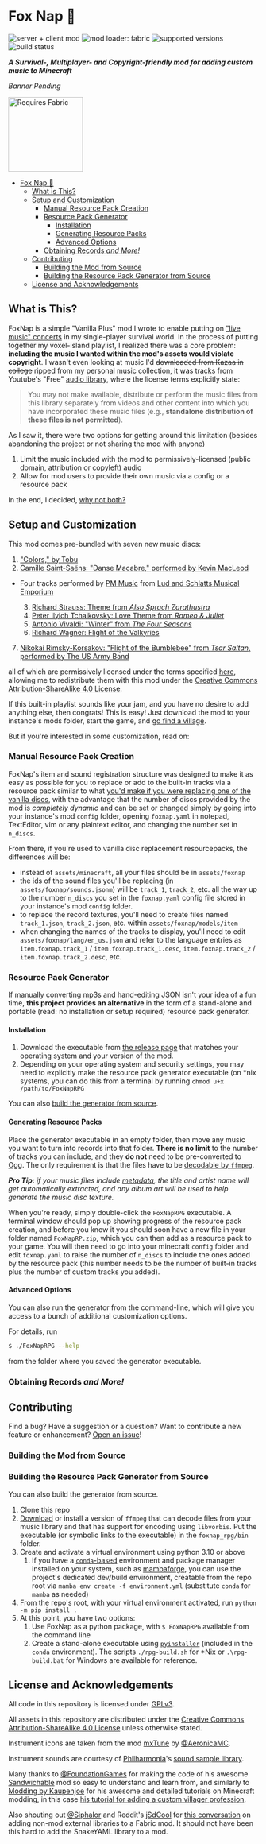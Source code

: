 # Fox Nap 🦊
![server + client mod](https://img.shields.io/badge/Server\/Client-both-purple)
![mod loader: fabric](https://img.shields.io/badge/Mod_Loader-fabric-dbd0b4)
![supported versions](https://img.shields.io/badge/Supported_Versions-1.19,1.19.2,1.19.3-blue)
![build status](https://github.com/OpenBagTwo/FoxNap/actions/workflows/build.yml/badge.svg)

_**A Survival-, Multiplayer- and Copyright-friendly mod for adding custom music to Minecraft**_

_Banner Pending_

<img src="https://i.imgur.com/Ol1Tcf8.png" alt="Requires Fabric" width="150"/>

<!-- TOC -->
* [Fox Nap 🦊](#fox-nap-)
  * [What is This?](#what-is-this)
  * [Setup and Customization](#setup-and-customization)
    * [Manual Resource Pack Creation](#manual-resource-pack-creation)
    * [Resource Pack Generator](#resource-pack-generator)
      * [Installation](#installation)
      * [Generating Resource Packs](#generating-resource-packs)
      * [Advanced Options](#advanced-options)
    * [Obtaining Records _and More!_](#obtaining-records-_and-more_)
  * [Contributing](#contributing)
    * [Building the Mod from Source](#building-the-mod-from-source)
    * [Building the Resource Pack Generator from Source](#building-the-resource-pack-generator-from-source)
  * [License and Acknowledgements](#license-and-acknowledgements)
<!-- TOC -->

## What is This?

FoxNap is a simple "Vanilla Plus" mod I wrote to enable putting on
["live music" concerts](https://www.google.com/search?q=lip+syncing+concert) in my
single-player survival world. In the process of putting together my voxel-island playlist,
I realized there was a core problem: **including the music I wanted within the mod's assets
would violate copyright**. I wasn't even looking at music I'd ~~downloaded from Kazaa in college~~
ripped from my personal music collection, it was tracks from Youtube's "Free"
[audio library](youtube.com/audiolibrary), where the license terms explicitly state:

> You may not make available, distribute or perform the music files from this library separately
> from videos and other content into which you have incorporated these music files
> (e.g., **standalone distribution of these files is not permitted**).

As I saw it, there were two options for getting around this limitation (besides abandoning the
project or not sharing the mod with anyone)

1. Limit the music included with the mod to permissively-licensed (public domain, attribution or
   [copyleft](https://www.gnu.org/licenses/copyleft.en.html)) audio
1. Allow for mod users to provide their own music via a config or a resource pack

In the end, I decided, [why not both?](https://www.youtube.com/watch?v=vqgSO8_cRio&t=5s)

## Setup and Customization

This mod comes pre-bundled with seven new music discs:

1. ["Colors," by Tobu](https://www.youtube.com/watch?v=eyLml-zzXzw)
2. [Camille Saint-Saëns: "Danse Macabre," performed by Kevin MacLeod](https://freemusicarchive.org/music/Kevin_MacLeod/Classical_Sampler)
* Four tracks performed by [PM Music](https://pmmusic.pro)
  from [Lud and Schlatts Musical Emporium](https://www.youtube.com/channel/UCFbtXFIaAJ0fOtgyeDs8Jog/)

  3. [Richard Strauss: Theme from _Also Sprach Zarathustra_](https://www.youtube.com/watch?v=9K3GQdD30F0)
  4. [Peter Ilyich Tchaikovsky: Love Theme from _Romeo & Juliet_](https://www.youtube.com/watch?v=unvW5g_YWEk)
  5. [Antonio Vivaldi: "Winter" from _The Four Seasons_](https://www.youtube.com/watch?v=VBSP75pr2bg)
  6. [Richard Wagner: Flight of the Valkyries](https://www.youtube.com/watch?v=uNkRW_9pHRQ)
 
7. [Nikokai Rimsky-Korsakov: "Flight of the Bumblebee" from _Tsar Saltan_, performed by The US Army Band](https://commons.wikimedia.org/wiki/File:Rimsky-Korsakov_-_flight_of_the_bumblebee.oga)

all of which are permissively licensed under the terms specified
[here](src/main/resources/assets/foxnap/sounds/records/LICENSES.md), allowing me to redistribute
them with this mod under the [Creative Commons Attribution-ShareAlike 4.0 License](https://creativecommons.org/licenses/by-sa/4.0/).

If this built-in playlist sounds like your jam, and you have no desire to add anything else, then
congrats! This is easy! Just download the mod to your instance's mods folder, start the game, and
[go find a village](#obtaining-records-_and-more_).

But if you're interested in some customization, read on:

### Manual Resource Pack Creation

FoxNap's item and sound registration structure was designed to make it as easy as possible for you
to replace or add to the built-in tracks via a resource pack similar to what 
[you'd make if you were replacing one of the vanilla discs](https://www.planetminecraft.com/blog/how-to-add-costume-music-the-easy-way-1-12/),
with the advantage that the number of discs provided by the mod is _completely dynamic_ and can be
set or changed simply by going into your instance's mod `config` folder, opening `foxnap.yaml` in
notepad, TextEditor, vim or any plaintext editor, and changing the number set in `n_discs`.

From there, if you're used to vanilla disc replacement resourcepacks, the differences will be:
- instead of `assets/minecraft`, all your files should be in `assets/foxnap`
- the ids of the sound files you'll be replacing (in `assets/foxnap/sounds.jsonm`) will be
  `track_1`, `track_2`, etc. all the way up to the number `n_discs` you set in the `foxnap.yaml`
  config file stored in your instance's mod `config` folder.
- to replace the record textures, you'll need to create files named `track_1.json`, `track_2.json`,
  etc. within `assets/foxnap/models/item`
- when changing the names of the tracks to display, you'll need to edit
  `assets/foxnap/lang/en_us.json` and refer to the language entries as `item.foxnap.track_1` /
  `item.foxnap.track_1.desc`, `item.foxnap.track_2` / `item.foxnap.track_2.desc`, etc.

### Resource Pack Generator

If manually converting mp3s and hand-editing JSON isn't your idea of a fun time, **this project
provides an alternative** in the form of a stand-alone and portable (read: no installation or
setup required) resource pack generator.

#### Installation

1. Download the executable from [the release page](../../releases) that
   matches your operating system and your version of the mod.
1. Depending on your operating system and security settings, you may need
   to explicitly make the resource pack generator executable (on \*nix systems,
   you can do this from a terminal by running `chmod u+x /path/to/FoxNapRPG`

You can also [build the generator from source](#building-the-resource-pack-generator-from-source).

#### Generating Resource Packs

Place the generator executable in an empty folder, then move any music you
want to turn into records into that folder. **There is no limit** to the
number of tracks you can include, and they **do not** need to be pre-converted
to [Ogg](https://en.wikipedia.org/wiki/Ogg). The only requirement is that
the files have to be
[decodable by `ffmpeg`](https://www.ffmpeg.org/general.html#Supported-File-Formats_002c-Codecs-or-Features).

_**Pro Tip:** if your music files include [metadata](https://en.wikipedia.org/wiki/ID3), the title
and artist
name will get automatically extracted, and any album art will be used to help generate the music
disc texture._

When you're ready, simply double-click the `FoxNapRPG` executable. A terminal window should pop
up showing progress of the resource pack creation, and before you know it you should soon have a
new file in your folder named `FoxNapRP.zip`, which you can then add as a resource pack to your
game. You will then need to go into your minecraft `config` folder and edit `foxnap.yaml` to raise
the number of `n_discs` to include the ones added by the resource pack (this number needs to be
the number of built-in tracks plus the number of custom tracks you added).

#### Advanced Options

You can also run the generator from the command-line, which will give you access to a bunch of
additional customization options.

For details, run

```bash
$ ./FoxNapRPG --help
```

from the folder where you saved the generator executable.

### Obtaining Records _and More!_

## Contributing

Find a bug? Have a suggestion or a question? Want to contribute a new feature or enhancement?
[Open an issue](https://github.com/OpenBagTwo/FoxNap/issues/new)!

### Building the Mod from Source

### Building the Resource Pack Generator from Source

You can also build the generator from source.

1. Clone this repo
1. [Download](https://ffmpeg.org/download.html) or install a version of `ffmpeg` that can decode
   files from your music library and that has support for encoding using `libvorbis`. Put the
   executable (or symbolic links to the executable) in the `foxnap_rpg/bin` folder.
1. Create and activate a virtual environment using python 3.10 or above
    1. If you have a [`conda`-based](https://docs.conda.io/en/latest/) environment and package manager installed on your
       system, such as [mambaforge](https://github.com/conda-forge/miniforge#mambaforge), you can use the project's
       dedicated dev/build environment, creatable from the repo root via
       `mamba env create -f environment.yml` (substitute `conda` for `mamba` as needed)
1. From the repo's root, with your virtual environment activated, run `python -m pip install .`
1. At this point, you have two options:
    1. Use FoxNap as a python package, with `$ FoxNapRPG` available from the command line
    1. Create a stand-alone executable using [`pyinstaller`](https://pyinstaller.org/en/stable/) (included in the `conda`
       environment). The scripts `./rpg-build.sh` for \*Nix or `.\rpg-build.bat` for Windows are available for reference.

## License and Acknowledgements

All code in this repository is licensed under
[GPLv3](https://www.gnu.org/licenses/gpl-3.0.en.html).

All assets in this repository are distributed under the
[Creative Commons Attribution-ShareAlike 4.0 License](https://creativecommons.org/licenses/by-sa/4.0/)
unless
otherwise stated.

Instrument icons are taken from the mod [mxTune](https://github.com/AeronicaMC/mxTune)
by [@AeronicaMC](https://github.com/AeronicaMC).

Instrument sounds are courtesy of [Philharmonia](https://philharmonia.co.uk)'s
[sound sample library](https://philharmonia.co.uk/resources/sound-samples/).

Many thanks to [@FoundationGames](https://github.com/FoundationGames) for making the code of
his awesome [Sandwichable](https://github.com/FoundationGames/Sandwichable) mod so easy to
understand and learn from, and similarly to
[Modding by Kaupenjoe](https://www.youtube.com/c/TKaupenjoe) for his awesome and detailed
tutorials on Minecraft modding, in this case
[his tutorial for adding a custom villager profession](https://gist.github.com/Kaupenjoe/237846a971fdd254c7da9639c85e65c1).

Also shouting out [@Siphalor](https://github.com/Siphalor) and Reddit's
[jSdCool](https://www.reddit.com/user/jSdCool/) for
[this conversation](https://www.reddit.com/r/fabricmc/comments/mkumx8/comment/gticqn2/) on adding
non-mod external libraries to a Fabric mod. It should not have been this hard to add the SnakeYAML
library to a mod.
